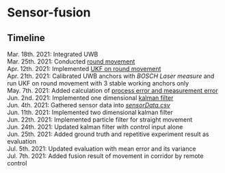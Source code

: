 # Sensor-fusion
## Timeline

Mar. 18th. 2021: Integrated UWB  
Mar. 25th. 2021: Conducted [round movement](https://github.com/850075610/sensor-fusion/blob/main/integrating-uwb/round%20move/round_move.py)  
Apr. 12th. 2021: Implemented [UKF on round movement](https://github.com/850075610/sensor-fusion/blob/main/integrating-uwb/round%20move/UKF/round_move_ukf.py)  
Apr. 21th. 2021: Calibrated UWB anchors with *BOSCH Laser measure* and run UKF on round movement with 3 stable working anchors only  
May. 7th. 2021: Added calculation of [process error and measurement error](https://github.com/850075610/sensor-fusion/tree/main/data)  
Jun. 2nd. 2021: Implemented one dimensional [kalman filter](https://github.com/850075610/sensor-fusion/tree/main/integrating-uwb/round%20move/KF)  
Jun. 4th. 2021: Gathered sensor data into *[sensorData.csv](https://github.com/850075610/sensor-fusion/blob/main/integrating-uwb/round%20move/KF/sensorData.csv)*  
Jun. 11th. 2021: Implemented two dimensional kalman filter  
Jun. 22th. 2021: Implemented particle filter for straight movement  
Jun. 24th. 2021: Updated kalman filter with control input alone  
Jun. 25th. 2021: Added ground truth and repetitive experiment result as evaluation  
Jul. 5th. 2021: Updated evaluation with mean error and its variance  
Jul. 7th. 2021: Added fusion result of movement in corridor by remote control  